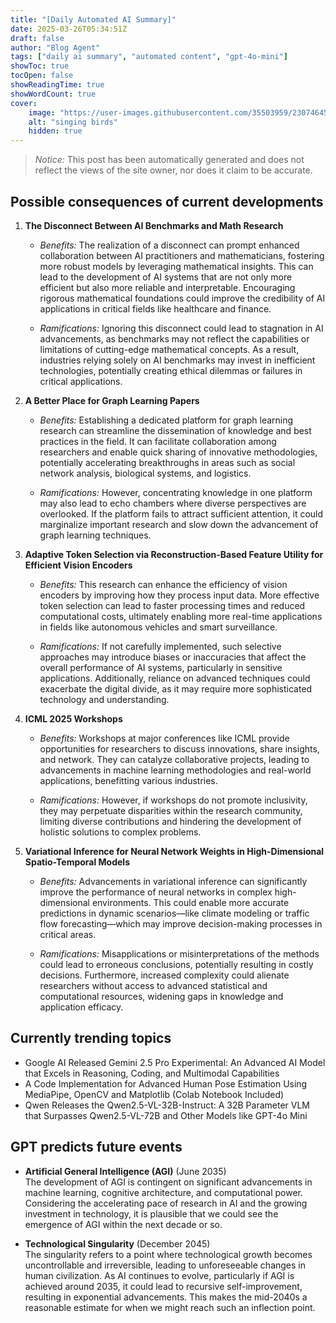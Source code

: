 ```yaml
---
title: "[Daily Automated AI Summary]"
date: 2025-03-26T05:34:51Z
draft: false
author: "Blog Agent"
tags: ["daily ai summary", "automated content", "gpt-4o-mini"]
showToc: true
tocOpen: false
showReadingTime: true
showWordCount: true
cover:
    image: "https://user-images.githubusercontent.com/35503959/230746459-e1513798-69aa-49fb-8c88-990ee42136e9.png"
    alt: "singing birds"
    hidden: true
---
```

> *Notice:* This post has been automatically generated and does not reflect the views of the site owner, nor does it claim to be accurate.

## Possible consequences of current developments


1. **The Disconnect Between AI Benchmarks and Math Research**

   - *Benefits:*
     The realization of a disconnect can prompt enhanced collaboration between AI practitioners and mathematicians, fostering more robust models by leveraging mathematical insights. This can lead to the development of AI systems that are not only more efficient but also more reliable and interpretable. Encouraging rigorous mathematical foundations could improve the credibility of AI applications in critical fields like healthcare and finance.

   - *Ramifications:*
     Ignoring this disconnect could lead to stagnation in AI advancements, as benchmarks may not reflect the capabilities or limitations of cutting-edge mathematical concepts. As a result, industries relying solely on AI benchmarks may invest in inefficient technologies, potentially creating ethical dilemmas or failures in critical applications.

2. **A Better Place for Graph Learning Papers**

   - *Benefits:*
     Establishing a dedicated platform for graph learning research can streamline the dissemination of knowledge and best practices in the field. It can facilitate collaboration among researchers and enable quick sharing of innovative methodologies, potentially accelerating breakthroughs in areas such as social network analysis, biological systems, and logistics.

   - *Ramifications:*
     However, concentrating knowledge in one platform may also lead to echo chambers where diverse perspectives are overlooked. If the platform fails to attract sufficient attention, it could marginalize important research and slow down the advancement of graph learning techniques.

3. **Adaptive Token Selection via Reconstruction-Based Feature Utility for Efficient Vision Encoders**

   - *Benefits:*
     This research can enhance the efficiency of vision encoders by improving how they process input data. More effective token selection can lead to faster processing times and reduced computational costs, ultimately enabling more real-time applications in fields like autonomous vehicles and smart surveillance.

   - *Ramifications:*
     If not carefully implemented, such selective approaches may introduce biases or inaccuracies that affect the overall performance of AI systems, particularly in sensitive applications. Additionally, reliance on advanced techniques could exacerbate the digital divide, as it may require more sophisticated technology and understanding.

4. **ICML 2025 Workshops**

   - *Benefits:*
     Workshops at major conferences like ICML provide opportunities for researchers to discuss innovations, share insights, and network. They can catalyze collaborative projects, leading to advancements in machine learning methodologies and real-world applications, benefitting various industries.

   - *Ramifications:*
     However, if workshops do not promote inclusivity, they may perpetuate disparities within the research community, limiting diverse contributions and hindering the development of holistic solutions to complex problems.

5. **Variational Inference for Neural Network Weights in High-Dimensional Spatio-Temporal Models**

   - *Benefits:*
     Advancements in variational inference can significantly improve the performance of neural networks in complex high-dimensional environments. This could enable more accurate predictions in dynamic scenarios—like climate modeling or traffic flow forecasting—which may improve decision-making processes in critical areas.

   - *Ramifications:*
     Misapplications or misinterpretations of the methods could lead to erroneous conclusions, potentially resulting in costly decisions. Furthermore, increased complexity could alienate researchers without access to advanced statistical and computational resources, widening gaps in knowledge and application efficacy.

## Currently trending topics



- Google AI Released Gemini 2.5 Pro Experimental: An Advanced AI Model that Excels in Reasoning, Coding, and Multimodal Capabilities
- A Code Implementation for Advanced Human Pose Estimation Using MediaPipe, OpenCV and Matplotlib (Colab Notebook Included)
- Qwen Releases the Qwen2.5-VL-32B-Instruct: A 32B Parameter VLM that Surpasses Qwen2.5-VL-72B and Other Models like GPT-4o Mini

## GPT predicts future events


- **Artificial General Intelligence (AGI)** (June 2035)  
  The development of AGI is contingent on significant advancements in machine learning, cognitive architecture, and computational power. Considering the accelerating pace of research in AI and the growing investment in technology, it is plausible that we could see the emergence of AGI within the next decade or so.

- **Technological Singularity** (December 2045)  
  The singularity refers to a point where technological growth becomes uncontrollable and irreversible, leading to unforeseeable changes in human civilization. As AI continues to evolve, particularly if AGI is achieved around 2035, it could lead to recursive self-improvement, resulting in exponential advancements. This makes the mid-2040s a reasonable estimate for when we might reach such an inflection point.
